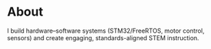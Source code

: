 # About

I build hardware–software systems (STM32/FreeRTOS, motor control, sensors) and create engaging,
standards-aligned STEM instruction.

